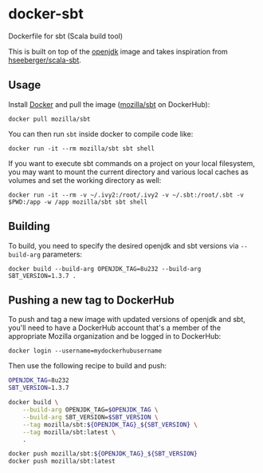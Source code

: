 # docker-sbt
Dockerfile for sbt (Scala build tool)

This is built on top of the
[openjdk](https://hub.docker.com/_/openjdk/) image
and takes inspiration from
[hseeberger/scala-sbt](https://github.com/hseeberger/scala-sbt).

## Usage

Install [Docker](https://www.docker.com/) and pull the image
([mozilla/sbt](https://hub.docker.com/r/mozilla/sbt/) on DockerHub):

    docker pull mozilla/sbt

You can then run `sbt` inside docker to compile code like:

    docker run -it --rm mozilla/sbt sbt shell

If you want to execute sbt commands on a project on your local
filesystem, you may want to mount the current directory and various
local caches as volumes and set the working directory as well:

    docker run -it --rm -v ~/.ivy2:/root/.ivy2 -v ~/.sbt:/root/.sbt -v $PWD:/app -w /app mozilla/sbt sbt shell

## Building

To build, you need to specify the desired openjdk and sbt versions via
`--build-arg` parameters:

    docker build --build-arg OPENJDK_TAG=8u232 --build-arg SBT_VERSION=1.3.7 .

## Pushing a new tag to DockerHub

To push and tag a new image with updated versions of openjdk and sbt,
you'll need to have a DockerHub account that's a member of the appropriate
Mozilla organization and be logged in to DockerHub:

    docker login --username=mydockerhubusername

Then use the following recipe to build and push:

```bash
OPENJDK_TAG=8u232
SBT_VERSION=1.3.7

docker build \
    --build-arg OPENJDK_TAG=$OPENJDK_TAG \
    --build-arg SBT_VERSION=$SBT_VERSION \
    --tag mozilla/sbt:${OPENJDK_TAG}_${SBT_VERSION} \
    --tag mozilla/sbt:latest \
    .

docker push mozilla/sbt:${OPENJDK_TAG}_${SBT_VERSION}
docker push mozilla/sbt:latest
```

